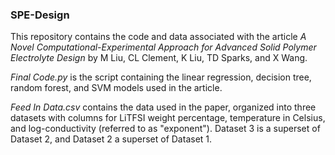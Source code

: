### SPE-Design
This repository contains the code and data associated with the article *A Novel Computational-Experimental Approach for Advanced Solid Polymer Electrolyte Design* by M Liu, CL Clement, K Liu, TD Sparks, and X Wang.

*Final Code.py* is the script containing the linear regression, decision tree, random forest, and SVM models used in the article.

*Feed In Data.csv* contains the data used in the paper, organized into three datasets with columns for LiTFSI weight percentage, temperature in Celsius, and log-conductivity (referred to as "exponent"). Dataset 3 is a superset of Dataset 2, and Dataset 2 a superset of Dataset 1.
